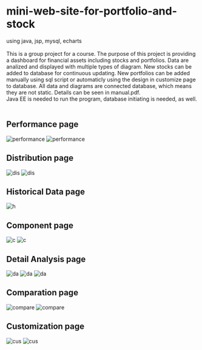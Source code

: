 # mini-web-site-for-portfolio-and-stock
using java, jsp, mysql, echarts
<br/><br/>
This is a group project for a course. The purpose of this project is providing a dashboard for financial assets including stocks and portfolios. Data are analized and displayed with multiple types of diagram. New stocks can be added to database for continuous updating. New portfolios can be added manually using sql script or automaticly using the design in customize page to database. All data and diagrams are connected database, which means they are not static. Details can be seen in manual.pdf.<br/>
Java EE is needed to run the program, database initiating is needed, as well.
<br/><br/>
## Performance page
![performance](readme_img/perform1.png)
![performance](readme_img/perform2.png)
## Distribution page
![dis](readme_img/d1.png)
![dis](readme_img/d2.png)
## Historical Data page
![h](readme_img/h.png)
## Component page
![c](readme_img/component1.png)
![c](readme_img/component2.png)
## Detail Analysis page
![da](readme_img/da1.png)
![da](readme_img/da2.png)
![da](readme_img/da3.png)
## Comparation page
![compare](readme_img/compare1.png)
![compare](readme_img/compare2.png)
## Customization page
![cus](readme_img/cus1.png)
![cus](readme_img/cus2.png)
